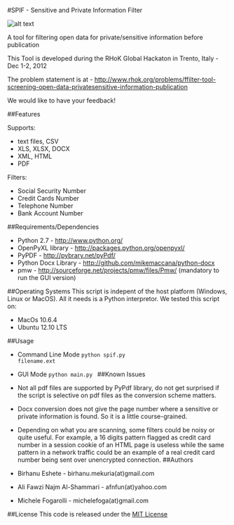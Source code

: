 #SPIF - Sensitive and Private Information Filter

![alt text](http://dl.dropbox.com/u/43653358/logo01.PNG "")

A tool for filtering open data for private/sensitive information before publication

This Tool is developed during the RHoK Global Hackaton in Trento, Italy - Dec 1-2, 2012

The problem statement is at - http://www.rhok.org/problems/ffilter-tool-screening-open-data-privatesensitive-information-publication

We would like to have your feedback! 

##Features

Supports:
- text files, CSV
- XLS, XLSX, DOCX
- XML, HTML
- PDF

Filters:
- Social Security Number
- Credit Cards Number
- Telephone Number
- Bank Account Number

##Requirements/Dependencies

- Python 2.7 - http://www.python.org/
- OpenPyXL library - http://packages.python.org/openpyxl/
- PyPDF - http://pybrary.net/pyPdf/
- Python Docx Library - http://github.com/mikemaccana/python-docx
- pmw  - http://sourceforge.net/projects/pmw/files/Pmw/ (mandatory to run the GUI version)

##Operating Systems
This script is indepent of the host platform (Windows, Linux or MacOS). All it needs is a Python interpretor.
We tested this script on:
- MacOs 10.6.4 
- Ubuntu 12.10 LTS 

##Usage
- Command Line Mode
	<code>python spif.py filename.ext</code>
- GUI Mode
 	<code>python main.py </code>
##Known Issues

- Not all pdf files are supported by PyPdf library, do not get surprised if the script is selective on pdf files as the conversion scheme matters. 
- Docx conversion does not give the page number where a sensitive or private information is found. So it is a little course-grained.
- Depending on what you are scanning, some filters could be noisy or quite useful. For example, a 16 digits pattern flagged as credit card number in a session cookie of an HTML page is useless while the same pattern in a network traffic could be an example of a real credit card number being sent over unencrypted connection.
##Authors
- Birhanu Eshete - birhanu.mekuria(at)gmail.com
- Ali Fawzi Najm Al-Shammari - afnfun(at)yahoo.com 
- Michele Fogarolli - michelefoga(at)gmail.com

##License 
This code is released under the [MIT License](http://opensource.org/licenses/MIT)

